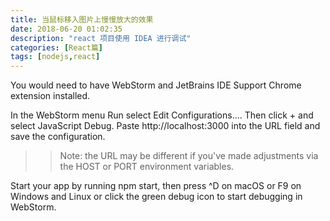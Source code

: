 ```yaml
---
title: 当鼠标移入图片上慢慢放大的效果
date: 2018-06-20 01:02:35
description: "react 项目使用 IDEA 进行调试"
categories: [React篇]
tags: [nodejs,react]
---
```


<!-- more -->

You would need to have WebStorm and JetBrains IDE Support Chrome extension installed.

In the WebStorm menu Run select Edit Configurations.... Then click + and select JavaScript Debug. Paste http://localhost:3000 into the URL field and save the configuration.

>> Note: the URL may be different if you've made adjustments via the HOST or PORT environment variables.

Start your app by running npm start, then press ^D on macOS or F9 on Windows and Linux or click the green debug icon to start debugging in WebStorm.
